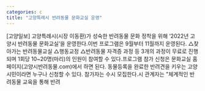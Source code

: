 ```yaml
---
categories: c
title: "고양특례시 반려동물 문화교실 운영"
---
```

[고양일보] 고양특례시(시장 이동환)가 성숙한 반려동물 문화 정착을 위해 ‘2022년 고양시 반려동물 문화교실’을 운영한다.이번 프로그램은 9월부터 11월까지 운영된다. △찾아가는 반려동물교실 △행동교정 △반려동물 자격증 과정 등 3개의 과정이 무료로 진행되며 1회당 10~20명(마리)의 인원이 참여할 수 있다.프로그램 참가 신청은 문화교실 홈페이지(고양시반려동물.com)에서 하면 된다. 동물등록을 완료한 반려견을 키우는 고양시민이라면 누구나 신청할 수 있다. 참가자는 수시 모집한다.시 관계자는 "체계적인 반려동물 교육을 통해 반려